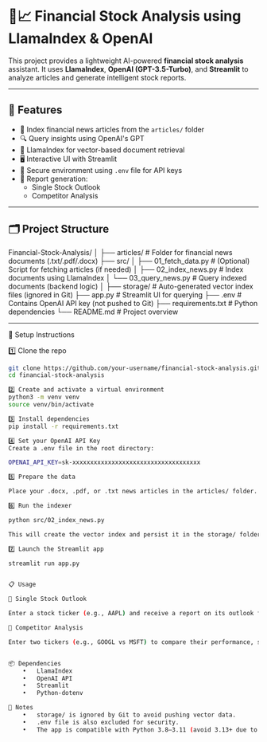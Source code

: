 # 🧠📈 Financial Stock Analysis using LlamaIndex & OpenAI

This project provides a lightweight AI-powered **financial stock analysis** assistant. It uses **LlamaIndex**, **OpenAI (GPT-3.5-Turbo)**, and **Streamlit** to analyze articles and generate intelligent stock reports.

---

## 🚀 Features

- 📄 Index financial news articles from the `articles/` folder
- 🔍 Query insights using OpenAI's GPT
- 🧠 LlamaIndex for vector-based document retrieval
- 🖥️ Interactive UI with Streamlit
- 🔐 Secure environment using `.env` file for API keys
- 🧾 Report generation:
  - Single Stock Outlook
  - Competitor Analysis

---

## 🗂️ Project Structure
Financial-Stock-Analysis/
│
├── articles/                  # Folder for financial news documents (.txt/.pdf/.docx)
├── src/
│   ├── 01_fetch_data.py       # (Optional) Script for fetching articles (if needed)
│   ├── 02_index_news.py       # Index documents using LlamaIndex
│   └── 03_query_news.py       # Query indexed documents (backend logic)
│
├── storage/                   # Auto-generated vector index files (ignored in Git)
├── app.py                     # Streamlit UI for querying
├── .env                       # Contains OpenAI API key (not pushed to Git)
├── requirements.txt           # Python dependencies
└── README.md                  # Project overview


---

🧪 Setup Instructions

1️⃣ Clone the repo

```bash
git clone https://github.com/your-username/financial-stock-analysis.git
cd financial-stock-analysis

2️⃣ Create and activate a virtual environment
python3 -m venv venv
source venv/bin/activate

3️⃣ Install dependencies
pip install -r requirements.txt

4️⃣ Set your OpenAI API Key
Create a .env file in the root directory:

OPENAI_API_KEY=sk-xxxxxxxxxxxxxxxxxxxxxxxxxxxxxxxxxxxx

5️⃣ Prepare the data

Place your .docx, .pdf, or .txt news articles in the articles/ folder.

6️⃣ Run the indexer

python src/02_index_news.py

This will create the vector index and persist it in the storage/ folder.

7️⃣ Launch the Streamlit app

streamlit run app.py


📋 Usage

📌 Single Stock Outlook

Enter a stock ticker (e.g., AAPL) and receive a report on its outlook for 2023–2027, including risks.

📌 Competitor Analysis

Enter two tickers (e.g., GOOGL vs MSFT) to compare their performance, strategy, and outlook.


📦 Dependencies
	•	LlamaIndex
	•	OpenAI API
	•	Streamlit
	•	Python-dotenv

📎 Notes
	•	storage/ is ignored by Git to avoid pushing vector data.
	•	.env file is also excluded for security.
	•	The app is compatible with Python 3.8–3.11 (avoid 3.13+ due to LlamaIndex issues).


